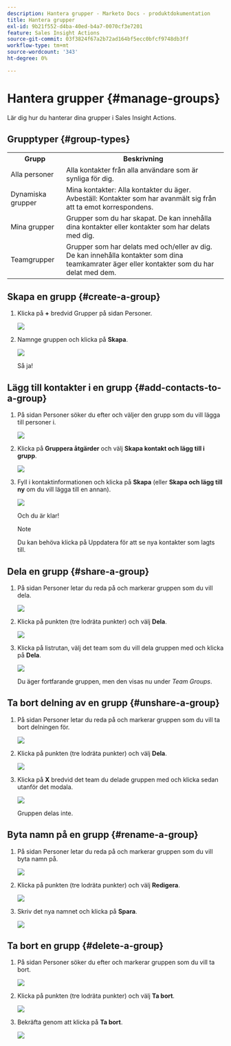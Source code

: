 ```yaml
---
description: Hantera grupper - Marketo Docs - produktdokumentation
title: Hantera grupper
exl-id: 9b21f552-d4ba-40ed-b4a7-0070cf3e7201
feature: Sales Insight Actions
source-git-commit: 03f3824f67a2b72ad164bf5ecc0bfcf9748db3ff
workflow-type: tm+mt
source-wordcount: '343'
ht-degree: 0%

---
```


# Hantera grupper {#manage-groups}

Lär dig hur du hanterar dina grupper i Sales Insight Actions.

## Grupptyper {#group-types}

<table> 
 <colgroup> 
  <col> 
  <col> 
 </colgroup> 
 <tbody> 
  <tr> 
   <th>Grupp</th> 
   <th>Beskrivning</th> 
  </tr> 
  <tr> 
   <td>Alla personer</td> 
   <td>Alla kontakter från alla användare som är synliga för dig.</td> 
  </tr> 
  <tr> 
   <td>Dynamiska grupper</td> 
   <td>Mina kontakter: Alla kontakter du äger.<br>Avbeställ: Kontakter som har avanmält sig från att ta emot korrespondens.</td> 
  </tr> 
  <tr> 
   <td>Mina grupper</td> 
   <td>Grupper som du har skapat. De kan innehålla dina kontakter eller kontakter som har delats med dig.</td> 
  </tr> 
  <tr> 
   <td>Teamgrupper</td> 
   <td>Grupper som har delats med och/eller av dig. De kan innehålla kontakter som dina teamkamrater äger eller kontakter som du har delat med dem.</td> 
  </tr> 
 </tbody> 
</table>

## Skapa en grupp {#create-a-group}

1. Klicka på **+** bredvid Grupper på sidan Personer.

   ![](assets/manage-groups-1.png)

1. Namnge gruppen och klicka på **Skapa**.

   ![](assets/manage-groups-2.png)

   Så ja!

## Lägg till kontakter i en grupp {#add-contacts-to-a-group}

1. På sidan Personer söker du efter och väljer den grupp som du vill lägga till personer i.

   ![](assets/manage-groups-3.png)

1. Klicka på **Gruppera åtgärder** och välj **Skapa kontakt och lägg till i grupp**.

   ![](assets/manage-groups-4.png)

1. Fyll i kontaktinformationen och klicka på **Skapa** (eller **Skapa och lägg till ny** om du vill lägga till en annan).

   ![](assets/manage-groups-5.png)

   Och du är klar!

   >[!NOTE]
   >
   >Du kan behöva klicka på Uppdatera för att se nya kontakter som lagts till.

## Dela en grupp {#share-a-group}

1. På sidan Personer letar du reda på och markerar gruppen som du vill dela.

   ![](assets/manage-groups-6.png)

1. Klicka på punkten (tre lodräta punkter) och välj **Dela**.

   ![](assets/manage-groups-7.png)

1. Klicka på listrutan, välj det team som du vill dela gruppen med och klicka på **Dela**.

   ![](assets/manage-groups-8.png)

   Du äger fortfarande gruppen, men den visas nu under _Team Groups_.

## Ta bort delning av en grupp {#unshare-a-group}

1. På sidan Personer letar du reda på och markerar gruppen som du vill ta bort delningen för.

   ![](assets/manage-groups-9.png)

1. Klicka på punkten (tre lodräta punkter) och välj **Dela**.

   ![](assets/manage-groups-10.png)

1. Klicka på **X** bredvid det team du delade gruppen med och klicka sedan utanför det modala.

   ![](assets/manage-groups-11.png)

   Gruppen delas inte.

## Byta namn på en grupp {#rename-a-group}

1. På sidan Personer letar du reda på och markerar gruppen som du vill byta namn på.

   ![](assets/manage-groups-12.png)

1. Klicka på punkten (tre lodräta punkter) och välj **Redigera**.

   ![](assets/manage-groups-13.png)

1. Skriv det nya namnet och klicka på **Spara**.

   ![](assets/manage-groups-14.png)

## Ta bort en grupp {#delete-a-group}

1. På sidan Personer söker du efter och markerar gruppen som du vill ta bort.

   ![](assets/manage-groups-15.png)

1. Klicka på punkten (tre lodräta punkter) och välj **Ta bort**.

   ![](assets/manage-groups-16.png)

1. Bekräfta genom att klicka på **Ta bort**.

   ![](assets/manage-groups-17.png)
